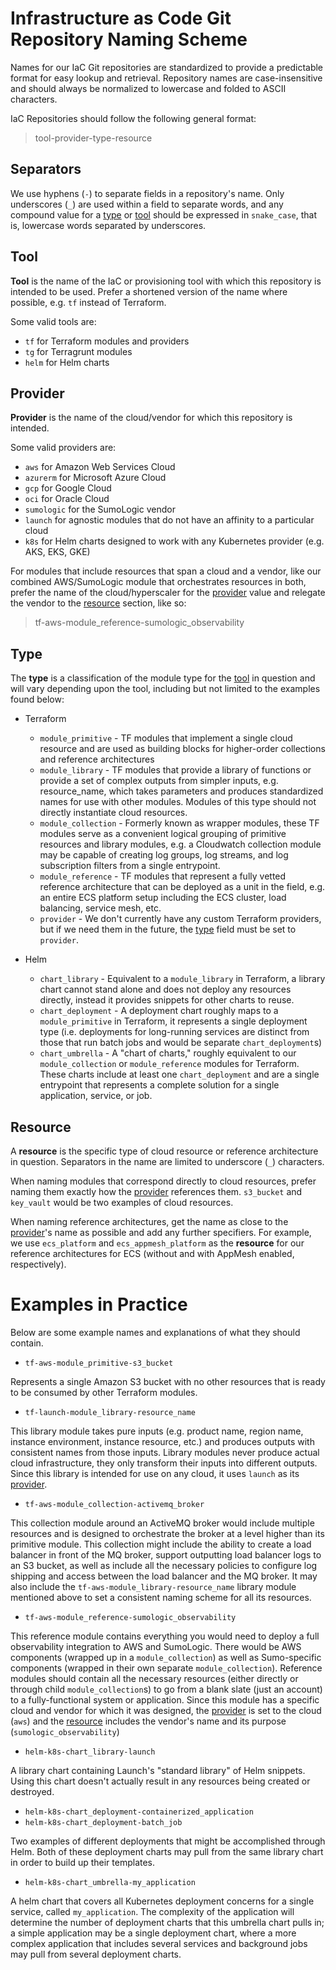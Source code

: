 # Infrastructure as Code Git Repository Naming Scheme

Names for our IaC Git repositories are standardized to provide a predictable format for easy lookup and retrieval. Repository names are case-insensitive and should always be normalized to lowercase and folded to ASCII characters.

IaC Repositories should follow the following general format:

> tool-provider-type-resource

## Separators

We use hyphens (`-`) to separate fields in a repository's name. Only underscores (`_`) are used within a field to separate words, and any compound value for a [type](#type) or [tool](#tool) should be expressed in `snake_case`, that is, lowercase words separated by underscores.

## Tool

**Tool** is the name of the IaC or provisioning tool with which this repository is intended to be used. Prefer a shortened version of the name where possible, e.g. `tf` instead of Terraform.

Some valid tools are:

- `tf` for Terraform modules and providers
- `tg` for Terragrunt modules
- `helm` for Helm charts

## Provider

**Provider** is the name of the cloud/vendor for which this repository is intended.

Some valid providers are:

- `aws` for Amazon Web Services Cloud
- `azurerm` for Microsoft Azure Cloud
- `gcp` for Google Cloud
- `oci` for Oracle Cloud
- `sumologic` for the SumoLogic vendor
- `launch` for agnostic modules that do not have an affinity to a particular cloud
- `k8s` for Helm charts designed to work with any Kubernetes provider (e.g. AKS, EKS, GKE)

For modules that include resources that span a cloud and a vendor, like our combined AWS/SumoLogic module that orchestrates resources in both, prefer the name of the cloud/hyperscaler for the [provider](#provider) value and relegate the vendor to the [resource](#resource) section, like so:

> tf-aws-module_reference-sumologic_observability

## Type

The **type** is a classification of the module type for the [tool](#tool) in question and will vary depending upon the tool, including but not limited to the examples found below:

- Terraform
    - `module_primitive` - TF modules that implement a single cloud resource and are used as building blocks for higher-order collections and reference architectures
    - `module_library` - TF modules that provide a library of functions or provide a set of complex outputs from simpler inputs, e.g. resource_name, which takes parameters and produces standardized names for use with other modules. Modules of this type should not directly instantiate cloud resources.
    - `module_collection` - Formerly known as wrapper modules, these TF modules serve as a convenient logical grouping of primitive resources and library modules, e.g. a Cloudwatch collection module may be capable of creating log groups, log streams, and log subscription filters from a single entrypoint.
    - `module_reference` - TF modules that represent a fully vetted reference architecture that can be deployed as a unit in the field, e.g. an entire ECS platform setup including the ECS cluster, load balancing, service mesh, etc.
    - `provider` - We don't currently have any custom Terraform providers, but if we need them in the future, the [type](#type) field must be set to `provider`.

- Helm
    - `chart_library` - Equivalent to a `module_library` in Terraform, a library chart cannot stand alone and does not deploy any resources directly, instead it provides snippets for other charts to reuse.
    - `chart_deployment` - A deployment chart roughly maps to a `module_primitive` in Terraform, it represents a single deployment type (i.e. deployments for long-running services are distinct from those that run batch jobs and would be separate `chart_deployment`s)
    - `chart_umbrella` - A "chart of charts," roughly equivalent to our `module_collection` or `module_reference` modules for Terraform. These charts include at least one `chart_deployment` and are a single entrypoint that represents a complete solution for a single application, service, or job.

## Resource

A **resource** is the specific type of cloud resource or reference architecture in question. Separators in the name are limited to underscore (`_`) characters. 

When naming modules that correspond directly to cloud resources, prefer naming them exactly how the [provider](#provider) references them. `s3_bucket` and `key_vault` would be two examples of cloud resources.

When naming reference architectures, get the name as close to the [provider](#provider)'s name as possible and add any further specifiers. For example, we use `ecs_platform` and `ecs_appmesh_platform` as the **resource** for our reference architectures for ECS (without and with AppMesh enabled, respectively).

# Examples in Practice

Below are some example names and explanations of what they should contain.

- `tf-aws-module_primitive-s3_bucket`

Represents a single Amazon S3 bucket with no other resources that is ready to be consumed by other Terraform modules.

- `tf-launch-module_library-resource_name`

This library module takes pure inputs (e.g. product name, region name, instance environment, instance resource, etc.) and produces outputs with consistent names from those inputs. Library modules never produce actual cloud infrastructure, they only transform their inputs into different outputs. Since this library is intended for use on any cloud, it uses `launch` as its [provider](#provider).

- `tf-aws-module_collection-activemq_broker`

This collection module around an ActiveMQ broker would include multiple resources and is designed to orchestrate the broker at a level higher than its primitive module. This collection might include the ability to create a load balancer in front of the MQ broker, support outputting load balancer logs to an S3 bucket, as well as include all the necessary policies to configure log shipping and access between the load balancer and the MQ broker. It may also include the `tf-aws-module_library-resource_name` library module mentioned above to set a consistent naming scheme for all its resources.

- `tf-aws-module_reference-sumologic_observability`

This reference module contains everything you would need to deploy a full observability integration to AWS and SumoLogic. There would be AWS components (wrapped up in a `module_collection`) as well as Sumo-specific components (wrapped in their own separate `module_collection`). Reference modules should contain all the necessary resources (either directly or through child `module_collection`s) to go from a blank slate (just an account) to a fully-functional system or application. Since this module has a specific cloud and vendor for which it was designed, the [provider](#provider) is set to the cloud (`aws`) and the [resource](#resource) includes the vendor's name and its purpose (`sumologic_observability`)

- `helm-k8s-chart_library-launch`

A library chart containing Launch's "standard library" of Helm snippets. Using this chart doesn't actually result in any resources being created or destroyed.

- `helm-k8s-chart_deployment-containerized_application`
- `helm-k8s-chart_deployment-batch_job`

Two examples of different deployments that might be accomplished through Helm. Both of these deployment charts may pull from the same library chart in order to build up their templates.

- `helm-k8s-chart_umbrella-my_application`

A helm chart that covers all Kubernetes deployment concerns for a single service, called `my_application`. The complexity of the application will determine the number of deployment charts that this umbrella chart pulls in; a simple application may be a single deployment chart, where a more complex application that includes several services and background jobs may pull from several deployment charts.
